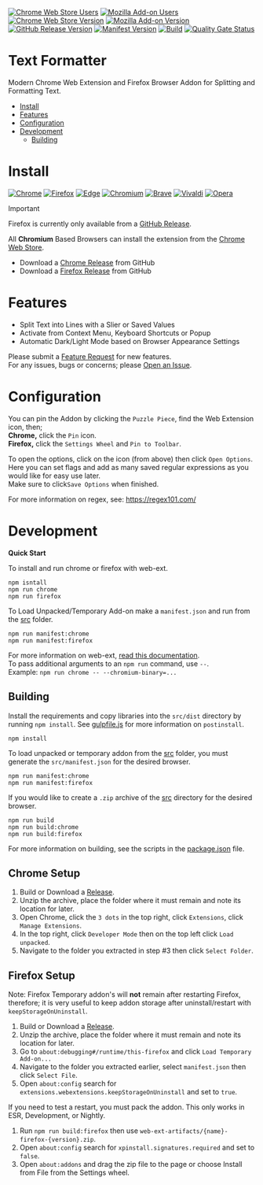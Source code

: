 [![Chrome Web Store Users](https://img.shields.io/chrome-web-store/users/medimbembaeldnglneiipkenpagjfcdj?logo=google&logoColor=white&label=google%20users)](https://chromewebstore.google.com/detail/text-formatter/medimbembaeldnglneiipkenpagjfcdj)
[![Mozilla Add-on Users](https://img.shields.io/amo/users/text-formatter?logo=mozilla&label=mozilla%20users)](https://addons.mozilla.org/addon/text-formatter)
[![Chrome Web Store Version](https://img.shields.io/chrome-web-store/v/medimbembaeldnglneiipkenpagjfcdj?label=chrome&logo=googlechrome)](https://chromewebstore.google.com/detail/text-formatter/medimbembaeldnglneiipkenpagjfcdj)
[![Mozilla Add-on Version](https://img.shields.io/amo/v/text-formatter?label=firefox&logo=firefox)](https://addons.mozilla.org/addon/text-formatter)
[![GitHub Release Version](https://img.shields.io/github/v/release/cssnr/text-formatter?logo=github)](https://github.com/cssnr/text-formatter/releases/latest)
[![Manifest Version](https://img.shields.io/github/manifest-json/v/cssnr/text-formatter?filename=manifest.json&logo=json&label=manifest)](https://github.com/cssnr/text-formatter/blob/master/manifest.json)
[![Build](https://github.com/cssnr/text-formatter/actions/workflows/build.yaml/badge.svg)](https://github.com/cssnr/text-formatter/actions/workflows/build.yaml)
[![Quality Gate Status](https://sonarcloud.io/api/project_badges/measure?project=smashedr_web-tools-extension&metric=alert_status)](https://sonarcloud.io/summary/new_code?id=smashedr_web-tools-extension)
# Text Formatter

Modern Chrome Web Extension and Firefox Browser Addon for Splitting and Formatting Text.

*   [Install](#install)
*   [Features](#features)
*   [Configuration](#configuration)
*   [Development](#development)
    -   [Building](#building)

# Install

[![Chrome](https://raw.githubusercontent.com/alrra/browser-logos/main/src/chrome/chrome_48x48.png)](https://chromewebstore.google.com/detail/text-formatter/medimbembaeldnglneiipkenpagjfcdj)
[![Firefox](https://raw.githubusercontent.com/alrra/browser-logos/main/src/firefox/firefox_48x48.png)](https://github.com/cssnr/text-formatter/releases/latest/download/text_formatter-firefox.xpi)
[![Edge](https://raw.githubusercontent.com/alrra/browser-logos/main/src/edge/edge_48x48.png)](https://chromewebstore.google.com/detail/text-formatter/medimbembaeldnglneiipkenpagjfcdj)
[![Chromium](https://raw.githubusercontent.com/alrra/browser-logos/main/src/chromium/chromium_48x48.png)](https://chromewebstore.google.com/detail/text-formatter/medimbembaeldnglneiipkenpagjfcdj)
[![Brave](https://raw.githubusercontent.com/alrra/browser-logos/main/src/brave/brave_48x48.png)](https://chromewebstore.google.com/detail/text-formatter/medimbembaeldnglneiipkenpagjfcdj)
[![Vivaldi](https://raw.githubusercontent.com/alrra/browser-logos/main/src/vivaldi/vivaldi_48x48.png)](https://chromewebstore.google.com/detail/text-formatter/medimbembaeldnglneiipkenpagjfcdj)
[![Opera](https://raw.githubusercontent.com/alrra/browser-logos/main/src/opera/opera_48x48.png)](https://chromewebstore.google.com/detail/text-formatter/medimbembaeldnglneiipkenpagjfcdj)

> [!IMPORTANT]  
> Firefox is currently only available from a [GitHub Release](https://github.com/cssnr/text-formatter/releases/latest/download/text_formatter-firefox.xpi).

All **Chromium** Based Browsers can install the extension from the
[Chrome Web Store](https://chromewebstore.google.com/detail/text-formatter/medimbembaeldnglneiipkenpagjfcdj).

*   Download a [Chrome Release](https://github.com/cssnr/text-formatter/releases/latest/download/text_formatter-chrome.crx) from GitHub
*   Download a [Firefox Release](https://github.com/cssnr/text-formatter/releases/latest/download/text_formatter-firefox.xpi) from GitHub

# Features

-   Split Text into Lines with a Slier or Saved Values
-   Activate from Context Menu, Keyboard Shortcuts or Popup
-   Automatic Dark/Light Mode based on Browser Appearance Settings

Please submit a [Feature Request](https://github.com/cssnr/text-formatter/discussions/categories/feature-requests) for new features.  
For any issues, bugs or concerns; please [Open an Issue](https://github.com/cssnr/text-formatter/issues).

# Configuration

You can pin the Addon by clicking the `Puzzle Piece`, find the Web Extension icon, then;  
**Chrome,** click the `Pin` icon.  
**Firefox,** click the `Settings Wheel` and `Pin to Toolbar`.

To open the options, click on the icon (from above) then click `Open Options`.  
Here you can set flags and add as many saved regular expressions as you would like for easy use later.  
Make sure to click`Save Options` when finished.

For more information on regex, see: https://regex101.com/

# Development

**Quick Start**

To install and run chrome or firefox with web-ext.
```shell
npm isntall
npm run chrome
npm run firefox
```

To Load Unpacked/Temporary Add-on make a `manifest.json` and run from the [src](src) folder.
```shell
npm run manifest:chrome
npm run manifest:firefox
```

For more information on web-ext, [read this documentation](https://extensionworkshop.com/documentation/develop/web-ext-command-reference/).  
To pass additional arguments to an `npm run` command, use `--`.  
Example: `npm run chrome -- --chromium-binary=...`

## Building

Install the requirements and copy libraries into the `src/dist` directory by running `npm install`.
See [gulpfile.js](gulpfile.js) for more information on `postinstall`.
```shell
npm install
```

To load unpacked or temporary addon from the [src](src) folder, you must generate the `src/manifest.json` for the desired browser.
```shell
npm run manifest:chrome
npm run manifest:firefox
```

If you would like to create a `.zip` archive of the [src](src) directory for the desired browser.
```shell
npm run build
npm run build:chrome
npm run build:firefox
```

For more information on building, see the scripts in the [package.json](package.json) file.

## Chrome Setup

1.  Build or Download a [Release](https://github.com/cssnr/text-formatter/releases).
1.  Unzip the archive, place the folder where it must remain and note its location for later.
1.  Open Chrome, click the `3 dots` in the top right, click `Extensions`, click `Manage Extensions`.
1.  In the top right, click `Developer Mode` then on the top left click `Load unpacked`.
1.  Navigate to the folder you extracted in step #3 then click `Select Folder`.

## Firefox Setup

Note: Firefox Temporary addon's will **not** remain after restarting Firefox, therefore;
it is very useful to keep addon storage after uninstall/restart with `keepStorageOnUninstall`.

1.  Build or Download a [Release](https://github.com/cssnr/text-formatter/releases).
1.  Unzip the archive, place the folder where it must remain and note its location for later.
1.  Go to `about:debugging#/runtime/this-firefox` and click `Load Temporary Add-on...`
1.  Navigate to the folder you extracted earlier, select `manifest.json` then click `Select File`.
1.  Open `about:config` search for `extensions.webextensions.keepStorageOnUninstall` and set to `true`.

If you need to test a restart, you must pack the addon. This only works in ESR, Development, or Nightly.

1.  Run `npm run build:firefox` then use `web-ext-artifacts/{name}-firefox-{version}.zip`.
1.  Open `about:config` search for `xpinstall.signatures.required` and set to `false`.
1.  Open `about:addons` and drag the zip file to the page or choose Install from File from the Settings wheel.
